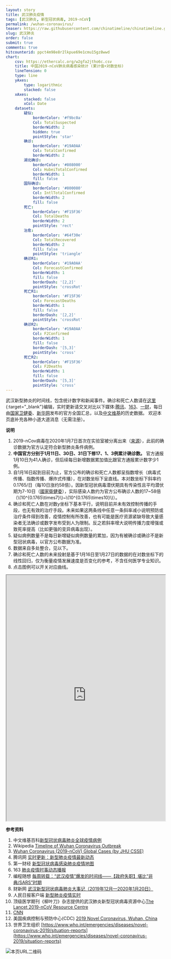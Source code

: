 ```yaml
---
layout: story
title: 武汉肺炎疫情
tags: [武汉肺炎, 新型冠状病毒, 2019-nCoV]
permalink: /wuhan-coronavirus/
teaser: https://raw.githubusercontent.com/chinatimeline/chinatimeline.github.io/master/images/wuhan-coronavirus.jpg
slug: 武汉肺炎
order: false
submit: true
comments: true
hitcounterid: ppct4m98e8r2lkpue69e1cmu15gz8wwd
chart:
    csv: https://ethercalc.org/w2gfa2jtho6c.csv
    title: 中国2019-nCoV肺炎病毒感染统计 (累计值+对数坐标)
    lineTension: 0
    type: line
    yAxes:
        type: logarithmic
        stacked: false
    xAxes:
        stacked: false
        xCol: Date
    datasets:
        疑似:
            borderColor: '#f9bc0a'
            Col: TotalSuspected
            borderWidth: 2
            hidden: true
            pointStyle: 'star'
        确诊:
            borderColor: '#19A0AA'
            Col: TotalConfirmed
            borderWidth: 2
        湖北确诊:
            borderColor: '#808000'
            Col: HubeiTotalConfirmed
            borderWidth: 1
            fill: false
        国际确诊:
            borderColor: '#800080'
            Col: IntlTotalConfirmed
            borderWidth: 2
            fill: false
        死亡:
            borderColor: '#F15F36'
            Col: TotalDeaths
            borderWidth: 2
            pointStyle: 'rect'
        治愈:
            borderColor: '#64f30e'
            Col: TotalRecovered
            borderWidth: 2
            fill: false
            pointStyle: 'triangle'
        确诊R1:
            borderColor: '#19A0AA'
            Col: ForecastConfirmed
            borderWidth: 1
            fill: false
            borderDash: '[2,2]'
            pointStyle: 'crossRot'
        死亡R1:
            borderColor: '#F15F36'
            Col: ForecastDeaths
            borderWidth: 1
            fill: false
            borderDash: '[2,2]'
            pointStyle: 'crossRot'
        确诊R2:
            borderColor: '#19A0AA'
            Col: F2Confirmed
            borderWidth: 1
            fill: false
            borderDash: '[5,3]'
            pointStyle: 'cross'
        死亡R2:
            borderColor: '#F15F36'
            Col: F2Deaths
            borderWidth: 1
            fill: false
            borderDash: '[5,3]'
            pointStyle: 'cross'
---
```


武汉新型肺炎的时间线，包含统计数字和新闻事件。确诊和死亡人数请在[这里](https://ethercalc.org/w2gfa2jtho6c){:target="_blank"}编辑，实时更新请交叉对比以下媒体:[腾讯](https://news.qq.com/zt2020/page/feiyan.htm)、[163](https://news.163.com/special/epidemic/?spssid=7283291fcdba1d8c2d13ee3da2cfb760&spsw=7&spss=other)、[一财](https://m.yicai.com/news/100476965.html)，每日由[国家卫健委](http://www.nhc.gov.cn/)、[新华网](http://www.xinhuanet.com/)发布的官方全国汇总，以及[中文维基](https://zh.wikipedia.org/zh-hans/%E6%96%B0%E5%9E%8B%E5%86%A0%E7%8B%80%E7%97%85%E6%AF%92%E8%82%BA%E7%82%8E%E5%85%A8%E7%90%83%E7%96%AB%E6%83%85%E7%97%85%E4%BE%8B)的历史数据。
欢迎本页底补充各种小道大道消息（无需注册）。

<!--
<script src="https://cdnjs.cloudflare.com/ajax/libs/Chart.js/2.8.0/Chart.min.js"></script>
<script src="https://cdnjs.cloudflare.com/ajax/libs/d3/5.7.0/d3.min.js"></script>
<script src="{{ site.url }}{{ site.baseurl }}/assets/js/csv_to_chart.js"></script>
-->

<canvas id="chart"></canvas>

**说明**
1. 2019-nCov病毒在2020年1月7日首次在实验室被分离出来（[来源](http://www.caixin.com/2020-01-20/101506242.html)），此前的确诊数据为官方认定符合新型肺炎条件病例。
2. **中国官方分别于1月11日、30日、31日下修17、1、3例累计确诊数。** 官方通报1月10日为41人确诊，但后续每日新增数据累加值比跟官方通报累计数字少1例。
2. 自1月16日起到目前为止，官方公布的确诊和死亡人数都呈指数增长（病毒式传播、指数传播、爆炸式传播），在对数坐标下呈直线。本对数坐标下斜率约0.1765/日（每10日涨约58倍）。因新型冠状病毒潜伏期具有传染性且平均潜伏期为7-10日（[國家衛健委](https://www.hk01.com/%E5%8D%B3%E6%99%82%E4%B8%AD%E5%9C%8B/426631/%E6%AD%A6%E6%BC%A2%E8%82%BA%E7%82%8E-%E5%9C%8B%E5%AE%B6%E8%A1%9B%E5%81%A5%E5%A7%94-%E7%97%85%E6%AF%92%E6%BD%9B%E4%BC%8F%E6%9C%9F%E6%9C%80%E7%9F%AD1%E5%A4%A9-%E5%82%B3%E6%9F%93%E6%80%A7%E6%9C%89%E5%A2%9E%E5%BC%B7%E8%B6%A8%E5%8B%A2)），实际感染人数约为官方公布确诊人数的17~58倍（\\(10^{0.1765\times7}\\)~\\(10^{0.1765\times10}\\)）。
3. 确诊和死亡人数在对数y坐标下基本平行，说明目前并未有效控制传播的手段，也无有效的治疗手段。未来如果这两条线中任意一条斜率减小说明预防或治疗条件得到改善，疫情控制有所改善，也有可能是医疗资源紧缺导致大量感染者无法确诊或数字发布受到人为限制。反之若斜率增大说明传播力度增强或致死率提高（比如更强的变异病毒出现）。
4. 疑似病例数量不是每日新增疑似病例数量的累加，因为有被确诊或确诊不是新型冠状病毒，以官方公布数据为准。
5. 数据来自多处整合，见以下。
6. 确诊和死亡人数的未来投射是基于1月16日至1月27日的数据的在对数坐标下的线性回归，仅为衡量疫情发展速度是否变化的参考，不含任何医学专业知识。
7. 点击图例可以开关对应曲线。

<iframe src="https://gisanddata.maps.arcgis.com/apps/opsdashboard/index.html?fbclid=IwAR28KKIC3qBUIuUItThw1MqJW96mAY6qvNc0FJaY_XETI4T_M9FbTkqdcRw#/bda7594740fd40299423467b48e9ecf6" width="100%" height="780px"></iframe>

**参考资料**
1. 中文维基百科[新型冠状病毒肺炎全球疫情病例](https://zh.wikipedia.org/zh-hans/%E6%96%B0%E5%9E%8B%E5%86%A0%E7%8B%80%E7%97%85%E6%AF%92%E8%82%BA%E7%82%8E%E5%85%A8%E7%90%83%E7%96%AB%E6%83%85%E7%97%85%E4%BE%8B)
4. Wikipedia [Timeline of Wuhan Coronavirus Outbreak](https://en.wikipedia.org/wiki/Timeline_of_the_2019%E2%80%9320_Wuhan_coronavirus_outbreak)
11. [Wuhan Coronavirus (2019-nCoV) Global Cases (by JHU CSSE)](https://gisanddata.maps.arcgis.com/apps/opsdashboard/index.html?fbclid=IwAR28KKIC3qBUIuUItThw1MqJW96mAY6qvNc0FJaY_XETI4T_M9FbTkqdcRw#/bda7594740fd40299423467b48e9ecf6)
12. 腾讯网 [实时更新：新型肺炎疫情最新动态](https://news.qq.com/zt2020/page/feiyan.htm)
10. 第一财经 [新型冠状病毒感染肺炎疫情地图](https://m.yicai.com/news/100476965.html)
7. 163 [肺炎疫情时事动态播报](https://news.163.com/special/epidemic/?spssid=7283291fcdba1d8c2d13ee3da2cfb760&spsw=7&spss=other)
5. 编程随想 [每周转载：“武汉疫情”爆发的时间线——【政府失职】堪比“非典/SARS”时期](https://program-think.blogspot.com/2020/01/weekly-share-141.html)
6. 财新网 [武汉新型冠状病毒肺炎大事记（2019年12月—2020年1月20日）](http://www.caixin.com/2020-01-20/101506242.html)
8. 人民日报客户端 [新型肺炎疫情实时](https://activity.peopleapp.com/broadcast/)
13. 顶级医学期刊《柳叶刀》杂志提供的武汉肺炎新型冠状病毒资源中心[The Lancet 2019-nCoV Resource Centre](https://www.thelancet.com/coronavirus)
3. [CNN](https://www.cnn.com/asia/live-news/coronavirus-outbreak-hnk-intl-01-25-20/index.html)
9. 美国疾病控制与预防中心(CDC) [2019 Novel Coronavirus, Wuhan, China](https://www.cdc.gov/coronavirus/2019-ncov/index.html)
1. 世界卫生组织 [https://www.who.int/emergencies/diseases/novel-coronavirus-2019/situation-reports](https://www.who.int/emergencies/diseases/novel-coronavirus-2019/situation-reports)

![本页URL二维码](https://i.imgur.com/wLwh0gQ.png)
